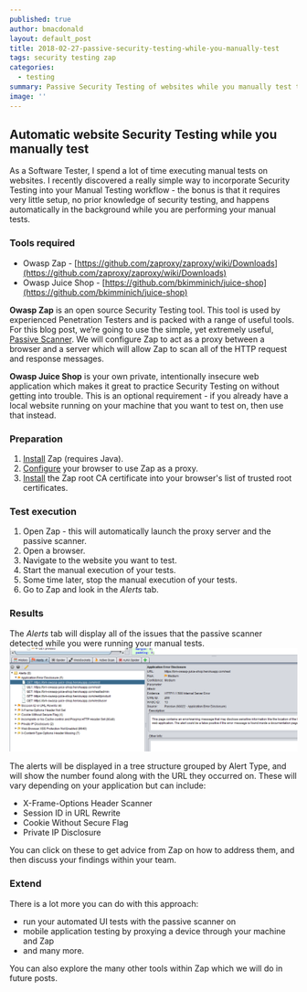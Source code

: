 ```yaml
---
published: true
author: bmacdonald
layout: default_post
title: 2018-02-27-passive-security-testing-while-you-manually-test
tags: security testing zap
categories:
  - testing
summary: Passive Security Testing of websites while you manually test them
image: ''
---
```

## Automatic website Security Testing while you manually test

As a Software Tester, I spend a lot of time executing manual tests on websites. I recently discovered a really simple way to incorporate Security Testing into your Manual Testing workflow  - the bonus is that it requires very little setup, no prior knowledge of security testing, and happens automatically in the background while you are performing your manual tests.

### Tools required
- Owasp Zap - [https://github.com/zaproxy/zaproxy/wiki/Downloads](https://github.com/zaproxy/zaproxy/wiki/Downloads)
- Owasp Juice Shop - [https://github.com/bkimminich/juice-shop](https://github.com/bkimminich/juice-shop)

**Owasp Zap** is an open source Security Testing tool. This tool is used by experienced Penetration Testers and is packed with a range of useful tools. For this blog post, we’re going to use the simple, yet extremely useful, [Passive Scanner](https://github.com/zaproxy/zap-core-help/wiki/HelpStartConceptsPscan). We will configure Zap to act as a proxy between a browser and a server which will allow Zap to  scan all of the HTTP request and response messages.

**Owasp Juice Shop** is your own private, intentionally insecure web application which makes it great to practice Security Testing on without getting into trouble. This is an optional requirement - if you already have a local website running on your machine that you want to test on, then use that instead.

### Preparation
1. [Install](https://github.com/zaproxy/zaproxy/wiki/Downloads) Zap (requires Java).
2. [Configure](https://github.com/zaproxy/zap-core-help/wiki/HelpStartProxies) your browser to use Zap as a proxy.
3. [Install](https://github.com/zaproxy/zap-core-help/wiki/HelpUiDialogsOptionsDynsslcert#install-zap-root-ca-certificate) the Zap root CA certificate into your browser's list of trusted root certificates.

### Test execution
1. Open Zap - this will automatically launch the proxy server and the passive scanner.
2. Open a browser.
3. Navigate to the website you want to test.
4. Start the manual execution of your tests.
5. Some time later, stop the manual execution of your tests.
6. Go to Zap and look in the _Alerts_ tab.

### Results
The _Alerts_ tab will display all of the issues that the passive scanner detected while you were running your manual tests. 
![alerts](../assets/Alert.png)

The alerts will be displayed in a tree structure grouped by Alert Type, and will show the number found along with the URL they occurred on. 
These will vary depending on your application but can include:
 - X-Frame-Options Header Scanner
 - Session ID in URL Rewrite
 - Cookie Without Secure Flag
 - Private IP Disclosure
 
You can click on these to get advice from Zap on how to address them, and then discuss your findings within your team. 

### Extend
There is a lot more you can do with this approach: 
- run your automated UI tests with the passive scanner on
- mobile application testing by proxying a device through your machine and Zap
- and many more. 

You can also explore the many other tools within Zap which we will do in future posts. 
